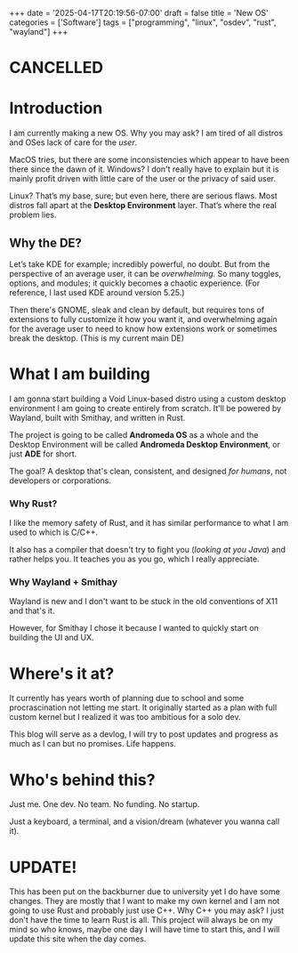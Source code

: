 +++
date = '2025-04-17T20:19:56-07:00'
draft = false
title = 'New OS'
categories = ['Software']
tags = ["programming", "linux", "osdev", "rust", "wayland"]
+++

# CANCELLED

# Introduction

I am currently making a new OS. Why you may ask? I am tired of all distros and OSes lack of care for the *user*. 

MacOS tries, but there are some inconsistencies which appear to have been there since the dawn of it. Windows? I don't really have to explain but it is mainly profit driven with little care of the user or the privacy of said user. 

Linux? That’s my base, sure; but even here, there are serious flaws. Most distros fall apart at the **Desktop Environment** layer. That’s where the real problem lies.

## Why the DE?

Let’s take KDE for example; incredibly powerful, no doubt. But from the perspective of an average user, it can be *overwhelming*. So many toggles, options, and modules; it quickly becomes a chaotic experience. (For reference, I last used KDE around version 5.25.)

Then there's GNOME, sleak and clean by default, but requires tons of extensions to fully customize it how you want it, and overwhelming again for the average user to need to know how extensions work or sometimes break the desktop. (This is my current main DE)

# What I am building

I am gonna start building a Void Linux-based distro using a custom desktop environment I am going to create entirely from scratch. It'll be powered by Wayland, built with Smithay, and written in Rust. 

The project is going to be called **Andromeda OS** as a whole and the Desktop Environment will be called **Andromeda Desktop Environment**,  or just **ADE** for short.

The goal? A desktop that's clean, consistent, and designed *for humans*, not developers or corporations.

### Why Rust?

I like the memory safety of Rust, and it has similar performance to what I am used to which is C/C++. 

It also has a compiler that doesn't try to fight you (*looking at you Java*) and rather helps you. It teaches you as you go, which I really appreciate.

### Why Wayland + Smithay

Wayland is new and I don't want to be stuck in the old conventions of X11 and that's it. 

However, for Smithay I chose it because I wanted to quickly start on building the UI and UX.

# Where's it at?

It currently has years worth of planning due to school and some procrascination not letting me start. It originally started as a plan with full custom kernel but I realized it was too ambitious for a solo dev.

This blog will serve as a devlog, I will try to post updates and progress as much as I can but no promises. Life happens.

# Who's behind this?

Just me. One dev. No team. No funding. No startup.

Just a keyboard, a terminal, and a vision/dream (whatever you wanna call it).

# UPDATE!

This has been put on the backburner due to university yet I do have some changes. They are mostly that I want to make my own kernel and I am not going to use Rust and probably just use C++. Why C++ you may ask? I just don't have the time to learn Rust is all. This project will always be on my mind so who knows, maybe one day I will have time to start this, and I will update this site when the day comes.